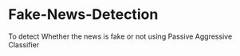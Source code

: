 # Fake-News-Detection
To detect Whether the news is fake or not using Passive Aggressive Classifier
